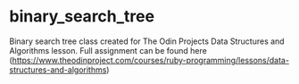 # binary_search_tree

Binary search tree class created for The Odin Projects Data Structures and Algorithms lesson. Full assignment can be found here (https://www.theodinproject.com/courses/ruby-programming/lessons/data-structures-and-algorithms)